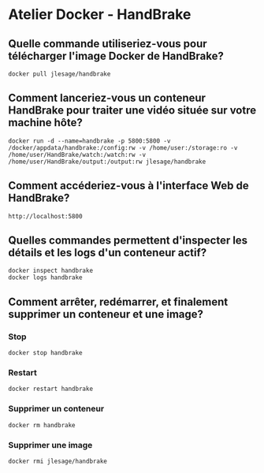 # Atelier Docker - HandBrake

## Quelle commande utiliseriez-vous pour télécharger l'image Docker de HandBrake?
    docker pull jlesage/handbrake
## Comment lanceriez-vous un conteneur HandBrake pour traiter une vidéo située sur votre machine hôte?
    docker run -d --name=handbrake -p 5800:5800 -v /docker/appdata/handbrake:/config:rw -v /home/user:/storage:ro -v /home/user/HandBrake/watch:/watch:rw -v /home/user/HandBrake/output:/output:rw jlesage/handbrake
## Comment accéderiez-vous à l'interface Web de HandBrake?
    http://localhost:5800
## Quelles commandes permettent d'inspecter les détails et les logs d'un conteneur actif?
    docker inspect handbrake
    docker logs handbrake
## Comment arrêter, redémarrer, et finalement supprimer un conteneur et une image?

### Stop
    docker stop handbrake
### Restart
    docker restart handbrake
### Supprimer un conteneur
    docker rm handbrake
### Supprimer une image
    docker rmi jlesage/handbrake
